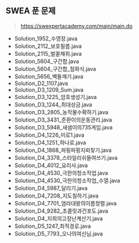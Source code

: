 ## SWEA 푼 문제
> https://swexpertacademy.com/main/main.do
- Solution_1952_수영장.java
- Solution_2112_보호필름.java
- Solution_2115_벌꿀채취.java
- Solution_5604_구간합.java
- Solution_5604_구간합_점화식.java
- Solution_5656_벽돌깨기.java
- Solution_D2_1107.java
- Solution_D3_1209_Sum.java
- Solution_D3_1225_암호생성기.java
- Solution_D3_1244_최대상금.java
- Solution_D3_2805_농작물수확하기.java
- Solution_D3_3431_준환이의운동관리.java
- Solution_D3_5948_새샘이의735게임.java
- Solution_D4_1226_미로1.java
- Solution_D4_1251_하나로.java
- Solution_D4_1868_파핑파핑지뢰찾기.java
- Solution_D4_3378_스타일리쉬들여쓰기.java
- Solution_D4_4012_요리사.java
- Solution_D4_4530_극한의청소작업.java
- Solution_D4_4530_극한의청소작업_수열.java
- Solution_D4_5987_달리기.java
- Solution_D4_7208_지도칠하기.java
- Solution_D4_7701_염라대왕의이름정렬.java
- Solution_D4_9282_초콜릿과건포도.java
- Solution_D4_지희의고장난계산기.java
- Solution_D5_1247_최적경로.java
- Solution_D5_7793_오나의여신님.java
